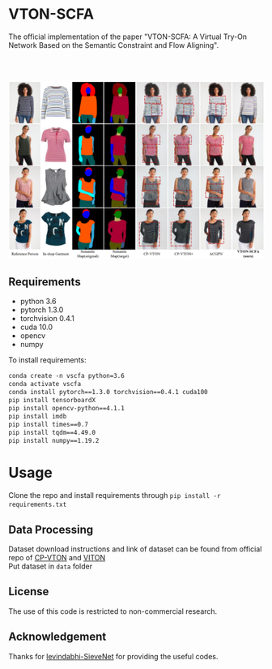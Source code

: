 # VTON-SCFA
The official implementation of the paper "VTON-SCFA: A Virtual Try-On Network Based on the Semantic Constraint and Flow Aligning".

<br/><br/>

![VTON-SCFA](./teaser.png "Teaser PNG")
## Requirements
- python 3.6
- pytorch 1.3.0
- torchvision 0.4.1
- cuda 10.0
- opencv
- numpy

To install requirements:
```setup
conda create -n vscfa python=3.6
conda activate vscfa
conda install pytorch==1.3.0 torchvision==0.4.1 cuda100
pip install tensorboardX
pip install opencv-python==4.1.1
pip install imdb
pip install times==0.7
pip install tqdm==4.49.0
pip install numpy==1.19.2
```

# Usage #
Clone the repo and install requirements through ```pip install -r requirements.txt``` 

## Data Processing
Dataset download instructions and link of dataset can be found from official repo of [CP-VTON](https://github.com/sergeywong/cp-vton) and [VITON](https://github.com/xthan/VITON) </br>
Put dataset in `data` folder



## License
The use of this code is restricted to non-commercial research.

## Acknowledgement 
Thanks for [levindabhi-SieveNet](https://github.com/levindabhi/SieveNet) for providing the useful codes.
